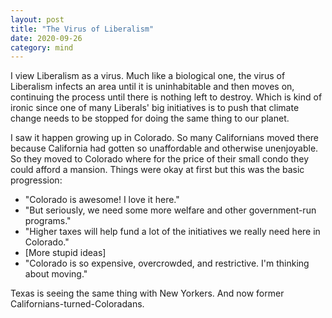 ```yaml
---
layout: post
title: "The Virus of Liberalism"
date: 2020-09-26
category: mind
---
```


I view Liberalism as a virus. Much like a biological one, the virus of Liberalism infects an area until it is uninhabitable and then moves on, continuing the process until there is nothing left to destroy. Which is kind of ironic since one of many Liberals' big initiatives is to push that climate change needs to be stopped for doing the same thing to our planet.

I saw it happen growing up in Colorado. So many Californians moved there because California had gotten so unaffordable and otherwise unenjoyable. So they moved to Colorado where for the price of their small condo they could afford a mansion. Things were okay at first but this was the basic progression:

- "Colorado is awesome! I love it here."
- "But seriously, we need some more welfare and other government-run programs."
- "Higher taxes will help fund a lot of the initiatives we really need here in Colorado."
- [More stupid ideas]
- "Colorado is so expensive, overcrowded, and restrictive. I'm thinking about moving."

Texas is seeing the same thing with New Yorkers. And now former Californians-turned-Coloradans.
